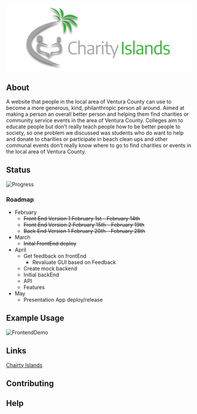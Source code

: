 [![Brand_Name](./Brand_Name.png)](https://tedejer.github.io/Capstone/)

## About

A website that people in the local area of Ventura County can use to become a more generous, kind, philanthropic person all around. Aimed at making a person an overall better person and helping them find charities or community service events in the area of Ventura County. Colleges aim to educate people but don’t really teach people how to be better people to society, so one problem we discussed was students who do want to help and donate to charities or participate in beach clean ups and other communal events don’t really know where to go to find charities or events in the local area of Ventura County.

## Status

![Progress](https://progress-bar.dev/35/?scale=100&title=progress&width=1000&color=856A5D&suffix=%)

### Roadmap


- February
  - ~~Front End Version 1 February 1st - February 14th~~
  - ~~Front End Version 2 February 15th - February 19th~~
  - ~~Back End Version 1 February 20th - February 28th~~
- March
  - ~~Inital FrontEnd deploy~~
- April
  - Get feedback on frontEnd
    - Revaluate GUI based on Feedback
  - Create mock backend
  - Initial backEnd
  - API
  - Features
- May
  - Presentation App deploy/release

## Example Usage

![FrontendDemo](https://user-images.githubusercontent.com/35849655/161121331-b81b388e-48e8-4f02-b1cf-bad57193139d.gif)

## Links

[Chairty Islands](https://tedejer.github.io/Capstone/)

## Contributing

## Help
